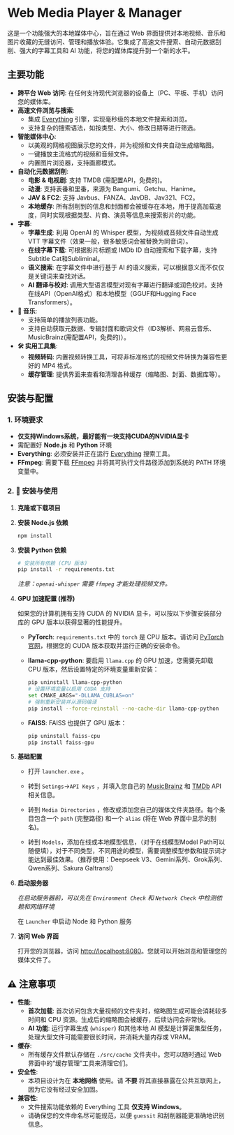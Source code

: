 # Web Media Player & Manager

这是一个功能强大的本地媒体中心，旨在通过 Web 界面提供对本地视频、音乐和图片收藏的无缝访问、管理和播放体验。它集成了高速文件搜索、自动元数据刮削、强大的字幕工具和 AI 功能，将您的媒体库提升到一个新的水平。

##  主要功能

- **跨平台 Web 访问**: 在任何支持现代浏览器的设备上（PC、平板、手机）访问您的媒体库。
- **高速文件浏览与搜索**:
    -   集成 [Everything](https://www.voidtools.com/) 引擎，实现毫秒级的本地文件搜索和浏览。
    -   支持复杂的搜索语法，如按类型、大小、修改日期等进行筛选。
- **智能媒体中心**:
    -   以美观的网格视图展示您的文件，并为视频和文件夹自动生成缩略图。
    -   一键播放主流格式的视频和音频文件。
    -   内置图片浏览器，支持画廊模式。
- **自动化元数据刮削**:
    -   **电影 & 电视剧**: 支持 TMDB (需配置API，免费的)。
    -   **动漫**: 支持表番和里番，来源为 Bangumi、Getchu、Hanime。
    -   **JAV & FC2**: 支持 Javbus、FANZA、JavDB、Jav321、FC2。
    -   **本地缓存**: 所有刮削到的信息和封面都会被缓存在本地，用于提高加载速度，同时实现根据类型、片商、演员等信息来搜索影片的功能。
- **字幕**:
    -   **字幕生成**: 利用 OpenAI 的 Whisper 模型，为视频或音频文件自动生成 VTT 字幕文件（效果一般，很多敏感词会被替换为同音词）。
    -   **在线字幕下载**: 可根据影片标题或 IMDb ID 自动搜索和下载字幕，支持Subtitle Cat和Subliminal。
    -   **语义搜索**: 在字幕文件中进行基于 AI 的语义搜索，可以根据意义而不仅仅是关键词来查找对话。
    -   **AI 翻译与校对**: 调用大型语言模型对现有字幕进行翻译或润色校对。支持在线API（OpenAI格式）和本地模型（GGUF和Hugging Face Transformers）。
- **🎵 音乐**:
    -   支持简单的播放列表功能。
    -   支持自动获取元数据、专辑封面和歌词文件（ID3解析、网易云音乐、MusicBrainz(需配置API，免费的)）。
- **🛠️ 实用工具集**:
    -   **视频转码**: 内置视频转换工具，可将非标准格式的视频文件转换为兼容性更好的 MP4 格式。
    -   **缓存管理**: 提供界面来查看和清理各种缓存（缩略图、封面、数据库等）。


## 安装与配置



### 1. 环境要求
- **仅支持Windows系统，最好能有一块支持CUDA的NVIDIA显卡**
- 需配置好 **Node.js** 和 **Python** 环境
- **Everything**:  必须安装并正在运行 [Everything](https://www.voidtools.com/) 搜索工具。
- **FFmpeg**: 需要下载 [FFmpeg](https://ffmpeg.org/download.html) 并将其可执行文件路径添加到系统的 PATH 环境变量中。

### 2. 📖 安装与使用

1.  **克隆或下载项目**
   

2.  **安装 Node.js 依赖**
    
    ```bash
    npm install
    ```

3.  **安装 Python 依赖**
    
    
    ```bash
    # 安装所有依赖 (CPU 版本)
    pip install -r requirements.txt
    ```
    *注意：`openai-whisper` 需要 `ffmpeg` 才能处理视频文件。*

4.  **GPU 加速配置 (推荐)**
    
    如果您的计算机拥有支持 CUDA 的 NVIDIA 显卡，可以按以下步骤安装部分库的 GPU 版本以获得显著的性能提升。
    
    *   **PyTorch**:
        `requirements.txt` 中的 `torch` 是 CPU 版本。请访问 [PyTorch 官网](https://pytorch.org/get-started/locally/)，根据您的 CUDA 版本获取并运行正确的安装命令。
    
    *   **llama-cpp-python**:
        要启用 `llama.cpp` 的 GPU 加速，您需要先卸载 CPU 版本，然后设置特定的环境变量重新安装：
        ```bash
        pip uninstall llama-cpp-python
        # 设置环境变量以启用 CUDA 支持
        set CMAKE_ARGS="-DLLAMA_CUBLAS=on"
        # 强制重新安装并从源码编译
        pip install --force-reinstall --no-cache-dir llama-cpp-python
        ```
    
    *   **FAISS**:
        FAISS 也提供了 GPU 版本：
        ```bash
        pip uninstall faiss-cpu
        pip install faiss-gpu
        ```

5.  **基础配置**
    -   打开 `launcher.exe` 。
    -   转到 `Setings`->`API Keys` ，并填入您自己的 [MusicBrainz](https://musicbrainz.org/doc/MusicBrainz_API) 和 [TMDb](https://www.themoviedb.org/documentation/api) API相关信息。
    
    -   转到 `Media Directories` ，修改或添加您自己的媒体文件夹路径。每个条目包含一个 `path` (完整路径) 和一个 `alias` (将在 Web 界面中显示的别名)。
    
    - 转到 `Models`，添加在线或本地模型信息，（对于在线模型Model Path可以随便填），对于不同类型，不同用途的模型，需要调整模型参数和提示词才能达到最佳效果。（推荐使用：Deepseek V3、Gemini系列、Grok系列、Qwen系列、Sakura Galtransl）

6.  **启动服务器**
    
     *在启动服务器前，可以先在 `Environment Check` 和 `Network Check` 中检测依赖和网络环境*

    在 `Launcher` 中启动 Node 和 Python 服务
    

7.  **访问 Web 界面**
   
    打开您的浏览器，访问 [http://localhost:8080](http://localhost:8080)。您就可以开始浏览和管理您的媒体文件了。

## ⚠️ 注意事项

- **性能**:
    -   **首次加载**: 首次访问包含大量视频的文件夹时，缩略图生成可能会消耗较多时间和 CPU 资源。生成后的缩略图会被缓存，后续访问会非常快。
    -   **AI 功能**: 运行字幕生成 (`whisper`) 和其他本地 AI 模型是计算密集型任务，处理大型文件可能需要很长时间，并消耗大量内存或 VRAM。
- **缓存**:
    -   所有缓存文件默认存储在 `./src/cache` 文件夹中。您可以随时通过 Web 界面中的“缓存管理”工具来清理它们。
- **安全性**:
    -   本项目设计为在 **本地网络** 使用。请 **不要** 将其直接暴露在公共互联网上，因为它没有经过安全加固。
- **兼容性**:
    -   文件搜索功能依赖的 Everything 工具 **仅支持 Windows**。
    -   请确保您的文件命名尽可能规范，以便 `guessit` 和刮削器能更准确地识别信息。

